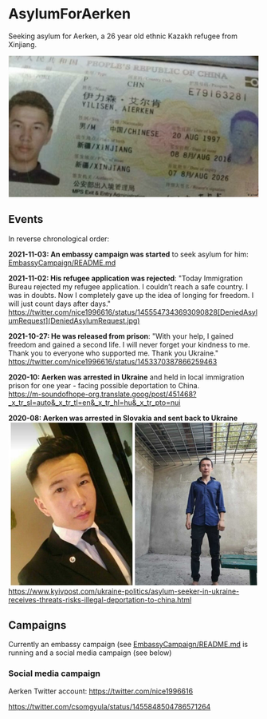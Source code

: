 # AsylumForAerken
Seeking asylum for Aerken, a 26 year old ethnic Kazakh refugee from Xinjiang.

![Yilisen_Aerken](Yilisen_Aerken.png)

## Events 

In reverse chronological order:

**2021-11-03: An embassy campaign was started** to seek asylum for him: [EmbassyCampaign/README.md](EmbassyCampaign/README.md)

**2021-11-02: His refugee application was rejected**: "Today Immigration Bureau rejected my refugee application. I couldn’t reach a safe country. I was in doubts. Now I completely gave up the idea of longing for freedom. I will just count days after days."   
https://twitter.com/nice1996616/status/1455547343693090828[DeniedAsylumRequest](DeniedAsylumRequest.jpg)

**2021-10-27: He was released from prison**: "With your help, I gained freedom and gained a second life. I will never forget your kindness to me. Thank you to everyone who supported me. Thank you Ukraine."   
https://twitter.com/nice1996616/status/1453370387866259463

**2020-10: Aerken  was arrested in Ukraine** and held in local immigration prison for one year - facing possible deportation to China.   
https://m-soundofhope-org.translate.goog/post/451468?_x_tr_sl=auto&_x_tr_tl=en&_x_tr_hl=hu&_x_tr_pto=nui

**2020-08: Aerken  was arrested in Slovakia and sent back to Ukraine**
![Aerken 2020-08](Aerken-202008.jpg)
https://www.kyivpost.com/ukraine-politics/asylum-seeker-in-ukraine-receives-threats-risks-illegal-deportation-to-china.html

## Campaigns

Currently an embassy campaign (see [EmbassyCampaign/README.md](EmbassyCampaign/README.md) is running and a social media campaign (see below)

### Social media campaign

Aerken Twitter account: https://twitter.com/nice1996616

https://twitter.com/csomgyula/status/1455848504786571264
